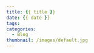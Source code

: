 ```yaml
---
title: {{ title }}
date: {{ date }}
tags:
categories:
  - Blog
thumbnail: /images/default.jpg
---
```

